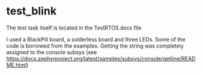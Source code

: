 # test_blink
The test task itself is located in the TestRTOS.docx file

I used a BlackPill board, a solderless board and three LEDs. Some of the code is borrowed from the examples. Getting the string was completely assigned to the console subsys (see https://docs.zephyrproject.org/latest/samples/subsys/console/getline/README.html)
